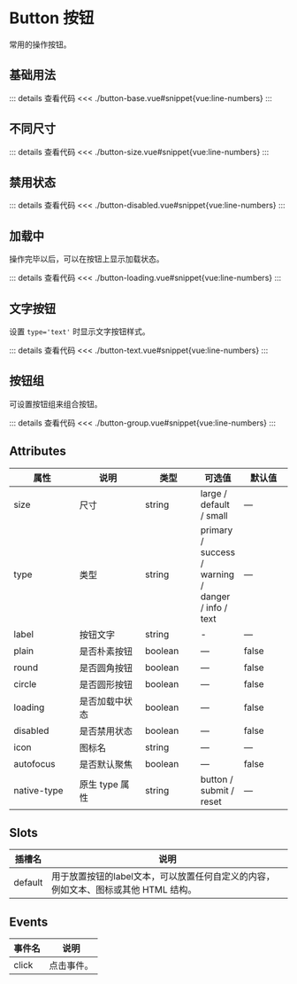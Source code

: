 <script setup>
import buttonBase from "./button-base.vue"
import buttonSize from "./button-size.vue"
import buttonDisabled from "./button-disabled.vue"
import buttonLoading from "./button-loading.vue"
import buttonText from "./button-text.vue"
import buttonGroup from "./button-group.vue"
</script>

# Button 按钮
常用的操作按钮。

## 基础用法

<buttonBase />

::: details 查看代码
<<< ./button-base.vue#snippet{vue:line-numbers}
:::


## 不同尺寸

<buttonSize />

::: details 查看代码
<<< ./button-size.vue#snippet{vue:line-numbers}
:::


## 禁用状态

<buttonDisabled />

::: details 查看代码
<<< ./button-disabled.vue#snippet{vue:line-numbers}
:::




## 加载中

操作完毕以后，可以在按钮上显示加载状态。

<buttonLoading />

::: details 查看代码
<<< ./button-loading.vue#snippet{vue:line-numbers}
:::


## 文字按钮

设置 ```type='text'``` 时显示文字按钮样式。

<buttonText />

::: details 查看代码
<<< ./button-text.vue#snippet{vue:line-numbers}
:::


## 按钮组

可设置按钮组来组合按钮。

<buttonGroup />

::: details 查看代码
<<< ./button-group.vue#snippet{vue:line-numbers}
:::



## Attributes

<table>
  <thead>
    <tr>
      <th width="110">属性</th>
      <th width="120">说明</th>
      <th width="90">类型</th>
      <th>可选值</th>
      <th width="80">默认值</th>
    </tr>
  </thead>
  <tbody>
    <tr>
      <td>size</td>
      <td>尺寸</td>
      <td>string</td>
      <td>large / default / small</td>
      <td>—</td>
    </tr>
    <tr>
      <td>type</td>
      <td>类型</td>
      <td>string</td>
      <td>primary / success / warning / danger / info / text</td>
      <td>—</td>
    </tr>
	 <tr>
      <td>label</td>
      <td>按钮文字</td>
      <td>string</td>
      <td>-</td>
      <td>—</td>
    </tr>
    <tr>
      <td>plain</td>
      <td>是否朴素按钮</td>
      <td>boolean</td>
      <td>—</td>
      <td>false</td>
    </tr>
    <tr>
      <td>round</td>
      <td>是否圆角按钮</td>
      <td>boolean</td>
      <td>—</td>
      <td>false</td>
    </tr>
    <tr>
      <td>circle</td>
      <td>是否圆形按钮</td>
      <td>boolean</td>
      <td>—</td>
      <td>false</td>
    </tr>
    <tr>
      <td>loading</td>
      <td>是否加载中状态</td>
      <td>boolean</td>
      <td>—</td>
      <td>false</td>
    </tr>
    <tr>
      <td>disabled</td>
      <td>是否禁用状态</td>
      <td>boolean</td>
      <td>—</td>
      <td>false</td>
    </tr>
    <tr>
      <td>icon</td>
      <td>图标名</td>
      <td>string</td>
      <td>—</td>
      <td>—</td>
    </tr>
    <tr>
      <td>autofocus</td>
      <td>是否默认聚焦</td>
      <td>boolean</td>
      <td>—</td>
      <td>false</td>
    </tr>
    <tr>
      <td>native-type</td>
      <td>原生 type 属性</td>
      <td>string</td>
      <td>button / submit / reset</td>
      <td>—</td>
    </tr>
  </tbody>
</table>


## Slots

<table>
  <thead>
    <tr>
      <th>插槽名</th>
      <th>说明</th>
    </tr>
  </thead>
  <tbody>
    <tr>
      <td>default</td>
      <td>用于放置按钮的label文本，可以放置任何自定义的内容，例如文本、图标或其他 HTML 结构。</td>
    </tr>
  </tbody>
</table>


## Events

<table>
  <thead>
    <tr>
      <th>事件名</th>
      <th>说明</th>
    </tr>
  </thead>
  <tbody>
    <tr>
      <td>click</td>
      <td>点击事件。</td>
    </tr>
  </tbody>
</table>
